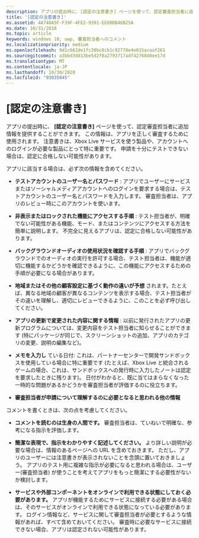 ```yaml
---
description: アプリの提出時に、[認定の注意書き] ページを使って、認定審査担当者に追加情報を提供することができます。 この情報は、アプリを正しく審査するために使用されます。
title: '[認定の注意書き]'
ms.assetid: 4A740A5F-F39F-4FE2-9391-EE00DB46B25A
ms.date: 10/31/2018
ms.topic: article
keywords: windows 10, uwp, 審査担当者へのコメント
ms.localizationpriority: medium
ms.openlocfilehash: 9d1c662de1fc30bc8cb1c92778e4e015acaaf261
ms.sourcegitcommit: a3bbd3dd13be5d2f8a2793717adf4276840ee17d
ms.translationtype: MT
ms.contentlocale: ja-JP
ms.lasthandoff: 10/30/2020
ms.locfileid: "93035045"
---
```

# <a name="notes-for-certification"></a>[認定の注意書き]


アプリの提出時に、 **[認定の注意書き]** ページを使って、認定審査担当者に追加情報を提供することができます。 この情報は、アプリを正しく審査するために使用されます。 注意書きは、Xbox Live サービスを使う製品や、アカウントへのログインが必要な製品にとって特に重要です。 申請を十分にテストできない場合は、認定に合格しない可能性があります。

アプリに該当する場合は、必ず次の情報を含めてください。

-   **テストアカウントのユーザー名とパスワード** : アプリでユーザーにサービスまたはソーシャルメディアアカウントへのログインを要求する場合は、テストアカウントのユーザー名とパスワードを入力します。 審査担当者は、アプリのレビュー時にこのアカウントを使います。

-   **非表示またはロックされた機能にアクセスする手順** : テスト担当者が、明確でない可能性がある機能、モード、またはコンテンツにアクセスする方法を簡単に説明します。 不完全に見えるアプリは、認定に合格しない可能性があります。

-   **バックグラウンドオーディオの使用状況を確認する手順** : アプリでバックグラウンドでのオーディオの実行を許可する場合、テスト担当者は、機能が適切に機能するかどうかを確認できるように、この機能にアクセスするための手順が必要になる場合があります。

-  **地域またはその他の顧客設定に基づく動作の違いが予想** されます。たとえば、異なる地域の顧客が異なるコンテンツを表示する場合、テスト担当者がその違いを理解し、適切にレビューできるように、このことを必ず呼び出してください。

-   **アプリの更新で変更された内容に関する情報** : 以前に発行されたアプリの更新プログラムについては、変更内容をテスト担当者に知らせることができます (特にパッケージが同じで、スクリーンショットの追加、アプリのカテゴリの変更、説明の編集など)。

-   **メモを入力し** ている日付: これは、パートナーセンターで開発サンドボックスを使用している場合に特に重要です (たとえば、Xbox Live と統合されるゲームの場合、これは、サンドボックスへの発行時に入力したノートは認定を要求したときに残ります)。 日付がわかると、既に当てはまらなくなった一時的な問題があるかどうかを審査担当者が評価するのに役立ちます。

-  **審査担当者が申請について理解するのに必要となると思われる他の情報**

コメントを書くときは、次の点を考慮してください。

-   **コメントを読むのは生身の人間です。** 審査担当者は、ていねいで明確な、参考になる指示を評価します。

-   **簡潔な表現で、指示をわかりやすく記述してください。** より詳しい説明が必要な場合は、情報のあるページへの URL を含めておきます。 ただし、アプリのユーザーには注意書きが表示されないことを念頭に置いておきましょう。 アプリのテスト用に複雑な指示が必要になると思われる場合は、ユーザー(審査担当者) が使うことを考えてアプリをもっと簡潔にする必要性がないか検討します。

-   **サービスや外部コンポーネントをオンラインで利用できる状態にしておく必要があります。** アプリが機能するためにサービスに接続する必要がある場合は、そのサービスがオンラインで利用できる状態になっている必要があります。 ログイン情報など、サービスに関して審査担当者が必要とするような情報があれば、すべて含めておいてください。 審査時に必要なサービスに接続できない場合、アプリは認定されない可能性があります。

 

 




